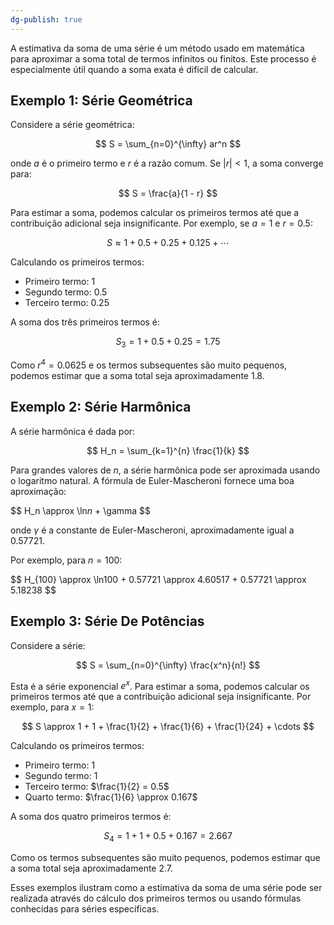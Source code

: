 ```yaml
---
dg-publish: true
---
```


A estimativa da soma de uma série é um método usado em matemática para aproximar a soma total de termos infinitos ou finitos. Este processo é especialmente útil quando a soma exata é difícil de calcular.

## Exemplo 1: Série Geométrica

Considere a série geométrica:

$$
S = \sum_{n=0}^{\infty} ar^n
$$

onde $a$ é o primeiro termo e $r$ é a razão comum. Se $|r| < 1$, a soma converge para:

$$
S = \frac{a}{1 - r}
$$

Para estimar a soma, podemos calcular os primeiros termos até que a contribuição adicional seja insignificante. Por exemplo, se $a = 1$ e $r = 0.5$:

$$
S \approx 1 + 0.5 + 0.25 + 0.125 + \cdots
$$

Calculando os primeiros termos:

- Primeiro termo: $1$
- Segundo termo: $0.5$
- Terceiro termo: $0.25$

A soma dos três primeiros termos é:

$$
S_3 = 1 + 0.5 + 0.25 = 1.75
$$

Como $r^4 = 0.0625$ e os termos subsequentes são muito pequenos, podemos estimar que a soma total seja aproximadamente $1.8$.

## Exemplo 2: Série Harmônica

A série harmônica é dada por:

$$
H_n = \sum_{k=1}^{n} \frac{1}{k}
$$

Para grandes valores de $n$, a série harmônica pode ser aproximada usando o logaritmo natural. A fórmula de Euler-Mascheroni fornece uma boa aproximação:

$$
H_n \approx \ln$n$ + \gamma
$$

onde $\gamma$ é a constante de Euler-Mascheroni, aproximadamente igual a $0.57721$.

Por exemplo, para $n = 100$:

$$
H_{100} \approx \ln$100$ + 0.57721 \approx 4.60517 + 0.57721 \approx 5.18238
$$

## Exemplo 3: Série De Potências

Considere a série:

$$
S = \sum_{n=0}^{\infty} \frac{x^n}{n!}
$$

Esta é a série exponencial $e^x$. Para estimar a soma, podemos calcular os primeiros termos até que a contribuição adicional seja insignificante. Por exemplo, para $x = 1$:

$$
S \approx 1 + 1 + \frac{1}{2} + \frac{1}{6} + \frac{1}{24} + \cdots
$$

Calculando os primeiros termos:

- Primeiro termo: $1$
- Segundo termo: $1$
- Terceiro termo: $\frac{1}{2} = 0.5$
- Quarto termo: $\frac{1}{6} \approx 0.167$

A soma dos quatro primeiros termos é:

$$
S_4 = 1 + 1 + 0.5 + 0.167 = 2.667
$$

Como os termos subsequentes são muito pequenos, podemos estimar que a soma total seja aproximadamente $2.7$.

Esses exemplos ilustram como a estimativa da soma de uma série pode ser realizada através do cálculo dos primeiros termos ou usando fórmulas conhecidas para séries específicas.
